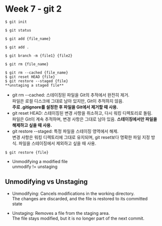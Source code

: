 # Week 7 - git 2

```
$ git init

$ git status

$ git add {file_name}

$ git add .

$ git branch -m {file1} {file2}

$ git rm {file_name}
```

```
$ git rm --cached {file_name}
$ git reset HEAD {file}
$ git restore --staged {file}
**unstaging a staged file**
```
- git rm --cached:
스테이징된 파일을 Git의 추적에서 완전히 제거.<br>
파일은 로컬 디스크에 그대로 남아 있지만, Git이 추적하지 않음.<br>
**주로 .gitignore를 설정한 후 파일을 Git에서 제거할 때 사용.**
- git reset HEAD:
스테이징된 변경 사항을 취소하고, 다시 워킹 디렉토리로 돌림.<br>
파일은 Git이 계속 추적하며, 변경 사항은 그대로 남아 있음.
**스테이징에서만 파일을 해제하고 싶을 때 사용.**
- git restore --staged:
특정 파일을 스테이징 영역에서 해제.<br>
변경 사항은 워킹 디렉토리에 그대로 유지되며, git reset보다 명확한 파일 지정 방식.
파일을 스테이징에서 제외하고 싶을 때 사용.


```
$ git restore {file}
```
- Unmodifying a modified file <br>
unmodify != unstaging


## Unmodifying vs Unstaging
- Unmodifying: Cancels modifications in the working directory. <br>The changes are discarded, and the file is restored to its committed state

- Unstaging: Removes a file from the staging area.<br>
The file stays modified, but it is no longer part of the next commit.
